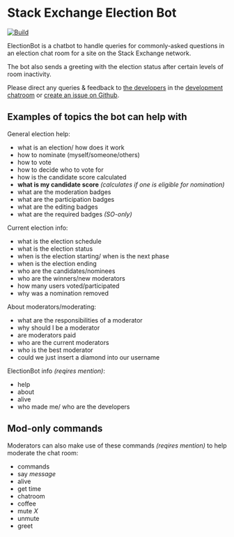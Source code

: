 # Stack Exchange Election Bot

[![Build](https://github.com/samliew/se-electionbot/actions/workflows/nodejs.yml/badge.svg)](https://github.com/samliew/se-electionbot/actions/workflows/nodejs.yml)

ElectionBot is a chatbot to handle queries for commonly-asked questions in an election chat room for a site on the Stack Exchange network.

The bot also sends a greeting with the election status after certain levels of room inactivity.

Please direct any queries & feedback to [the developers](https://github.com/samliew/se-electionbot/graphs/contributors) in the [development chatroom](https://chat.stackoverflow.com/rooms/190503/electionbot-development) or [create an issue on Github](https://github.com/samliew/se-electionbot/issues).

## Examples of topics the bot can help with

General election help:
- what is an election/ how does it work
- how to nominate (myself/someone/others)
- how to vote
- how to decide who to vote for
- how is the candidate score calculated
- **what is my candidate score** *(calculates if one is eligible for nomination)*
- what are the moderation badges
- what are the participation badges
- what are the editing badges
- what are the required badges *(SO-only)*

Current election info:
- what is the election schedule
- what is the election status
- when is the election starting/ when is the next phase
- when is the election ending
- who are the candidates/nominees
- who are the winners/new moderators
- how many users voted/participated
- why was a nomination removed

About moderators/moderating:
- what are the responsibilities of a moderator
- why should I be a moderator
- are moderators paid
- who are the current moderators
- who is the best moderator
- could we just insert a diamond into our username

ElectionBot info *(reqires mention)*:
- help
- about
- alive
- who made me/ who are the developers

## Mod-only commands

Moderators can also make use of these commands *(reqires mention)* to help moderate the chat room:
- commands
- say *message*
- alive
- get time
- chatroom
- coffee
- mute *X*
- unmute
- greet